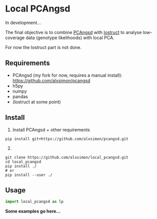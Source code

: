 # Local PCAngsd

In development...

The final objective is to combine [PCAngsd](https://github.com/Rosemeis/pcangsd) with [lostruct](https://github.com/jguhlin/lostruct-py)
to analyse low-coverage data (genotype likelihoods) with local PCA.

For now the lostruct part is not done.

## Requirements

- PCAngsd (my fork for now, requires a manual install): https://github.com/alxsimon/pcangsd
- h5py
- numpy
- pandas
- (lostruct at some point)

## Install

1) Install PCAngsd + other requirements
```
pip install git+https://github.com/alxsimon/pcangsd.git
```

2)
```
git clone https://github.com/alxsimon/local_pcangsd.git
cd local_pcangsd
pip install ./
# or
pip install --user ./
```

## Usage

```python
import local_pcangsd as lp
```

**Some examples go here...**
